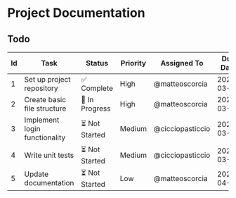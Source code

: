 # Project Documentation

## Todo

| Id  | Task                          | Status         | Priority | Assigned To      | Due Date   | Estimated Time | Time Spent | Depends On |
| --- | ----------------------------- | -------------- | -------- | ---------------- | ---------- | -------------- | ---------- | ---------- |
| 1   | Set up project repository     | ✅ Complete    | High     | @matteoscorcia   | 2025-03-15 | 2h             | 3h         |            |
| 2   | Create basic file structure   | 🔄 In Progress | High     | @matteoscorcia   | 2025-03-20 | 4h             |            | 1          |
| 3   | Implement login functionality | ⏳ Not Started | Medium   | @cicciopasticcio | 2025-03-25 | 8h             |            | 2          |
| 4   | Write unit tests              | ⏳ Not Started | Medium   | @cicciopasticcio | 2025-03-30 | 6h             |            | 3          |
| 5   | Update documentation          | ⏳ Not Started | Low      | @matteoscorcia   | 2025-04-05 | 3h             |            | 2,4        |
